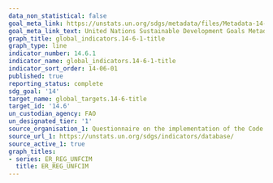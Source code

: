 ```yaml
---
data_non_statistical: false
goal_meta_link: https://unstats.un.org/sdgs/metadata/files/Metadata-14-06-01.pdf
goal_meta_link_text: United Nations Sustainable Development Goals Metadata (pdf 288kB)
graph_title: global_indicators.14-6-1-title
graph_type: line
indicator_number: 14.6.1
indicator_name: global_indicators.14-6-1-title
indicator_sort_order: 14-06-01
published: true
reporting_status: complete
sdg_goal: '14'
target_name: global_targets.14-6-title
target_id: '14.6'
un_custodian_agency: FAO
un_designated_tier: '1'
source_organisation_1: Questionnaire on the implementation of the Code of Conduct for Responsible Fisheries - Country self - reporting
source_url_1: https://unstats.un.org/sdgs/indicators/database/
source_active_1: true
graph_titles:
- series: ER_REG_UNFCIM
  title: ER_REG_UNFCIM
---
```

